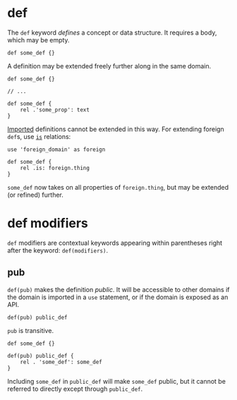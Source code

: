 # def

The `def` keyword *defines* a concept or data structure. It requires a body, which may be empty.

```ontol
def some_def {}
```

A definition may be extended freely further along in the same domain.

```ontol
def some_def {}

// ...

def some_def {
    rel .'some_prop': text
}
```

[Imported](use.md) definitions cannot be extended in this way. For extending foreign `def`s, use [`is`](special_relations.md) relations:

```ontol
use 'foreign_domain' as foreign

def some_def {
    rel .is: foreign.thing
}
```

`some_def` now takes on all properties of `foreign.thing`, but may be extended (or refined) further.


# def modifiers
`def` modifiers are contextual keywords appearing within parentheses right after the keyword: `def(modifiers)`.

## pub

`def(pub)` makes the definition *public*. It will be accessible to other domains if the domain is imported in a `use` statement, or if the domain is exposed as an API.

```ontol
def(pub) public_def
```

`pub` is transitive.

```ontol
def some_def {}

def(pub) public_def {
    rel . 'some_def': some_def
}
```

Including `some_def` in `public_def` will make `some_def` public, but it cannot be referred to directly except through `public_def`.
